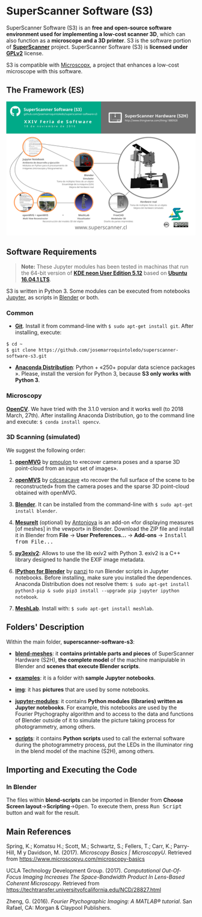 SuperScanner Software (S3)
==========================

SuperScanner Software (S3) is an **free and open-source software environment used for implementing a low-cost scanner 3D**, which can also function as a **microscope and a 3D printer**. S3 is the software portion of [**SuperScanner**](http://en.superscanner.cl) project. SuperScanner Software (S3) is **licensed under [GPLv2](https://www.gnu.org/licenses/old-licenses/gpl-2.0.en.html)** license.

S3 is compatible with [Microscopx](https://www.thingiverse.com/thing:2819042), a project that enhances a low-cost microscope with this software.

The Framework (ES)
------------------

![SuperScanner's Framework](img/for-doc/SS-framework-ES_1280x905.png)

Software Requirements
---------------------

> **Note:** These Jupyter modules has been tested in machinas that run the 64-bit version of [**KDE neon User Edition 5.12**](http://neon.kde.org/) based on [**Ubuntu 16.04.1 LTS**](https://wiki.ubuntu.com/XenialXerus/ReleaseNotes?_ga=1.19022523.2089693014.1474004057).

S3 is written in Python 3. Some modules can be executed from notebooks [Jupyter](http://jupyter.org), as scripts in [Blender](https://www.blender.org) or both.

### Common

* [**Git**](https://git-scm.com). Install it from command-line with `$ sudo apt-get install git`. After installing, execute:

```
$ cd ~
$ git clone https://github.com/josemarroquintoledo/superscanner-software-s3.git
```

* [**Anaconda Distribution**](https://www.anaconda.com/download/#linux): Python +  &#171;250+ popular data science packages &#187;. Please, install the version for Python 3, because **S3 only works with Python 3**.

### Microscopy

[**OpenCV**](https://github.com/opencv/opencv/releases). We have tried with the 3.1.0 version and it works well (to 2018 March, 27th). After installing Anaconda Distribution, go to the command line and execute: `$ conda install opencv`.

### 3D Scanning (simulated)

We suggest the following order:

1. [**openMVG**](https://github.com/openMVG/openMVG) by [pmoulon](https://github.com/pmoulon) to &#171;recover camera poses and a sparse 3D point-cloud from an input set of images&#187;.

2. [**openMVS**](https://github.com/cdcseacave/openMVS) by [cdcseacave](https://github.com/cdcseacave) &#171;to recover the full surface of the scene to be reconstructed&#187; from the camera poses and the sparse 3D point-cloud obtained with openMVG.

3. [**Blender**](https://www.blender.org/download/). It can be installed from the command-line with `$ sudo apt-get install blender`.

4. [**Mesurelt**](https://github.com/Antonioya/blender/tree/master/measureit) (optional) by [Antonioya](https://github.com/Antonioya) is an add-on &laquo;for displaying measures \[of meshes\] in the vewport&raquo; in Blender. Download the ZIP file and install it in Blender from **File** &rarr; **User Preferences...** &rarr; **Add-ons** &rarr; <kbd>Install from File...</kbd>

5. [**py3exiv2**](http://www.py3exiv2.tuxfamily.org): Allows to use the lib exiv2 with Python 3. exiv2 is a C++ library designed to handle the EXIF image metadata.

6. [**IPython for Blender**](https://github.com/panzi/blender_ipython) by [panzi](https://github.com/panzi) to run Blender scripts in Jupyter notebooks. Before installing, make sure you installed the dependences. Anaconda Distribution does not resolve them: `$ sudo apt-get install python3-pip & sudo pip3 install --upgrade pip jupyter ipython notebook`.

7. [**MeshLab**](http://meshlab.sourceforge.net). Install with: `$ sudo apt-get install meshlab`.

Folders' Description
--------------------

Within the main folder, **superscanner-software-s3**:

- **[blend-meshes](blend-meshes/)**: it **contains printable parts and pieces** of SuperScanner Hardware (S2H), **the complete model** of the machine manipulable in Blender and **scenes that execute Blender scripts**.

- **[examples](examples/)**: it is a folder with **sample Jupyter notebooks**.

- **[img](img/)**: it has **pictures** that are used by some notebooks.

- **[jupyter-modules](jupyter-modules/)**: it contains **Python modules (libraries) written as Jupyter notebooks**. For example, this notebooks are used by the Fourier Ptychography algorithm and to access to the data and functions of Blender outside of it to simulate the picture taking process for photogrammetry, among others.

- **[scripts](scripts/)**: it contains **Python scripts** used to call the external software during the photogrammetry process, put the LEDs in the illuminator ring in the blend model of the machine (S2H), among others.

Importing and Executing the Code
--------------------------------

### In Blender

The files within **blend-scripts** can be imported in Blender from **Choose Screen layout**&rarr;**Scripting**&rarr;<kbd>Open</kbd>. To execute them, press <kbd>Run Script</kbd> button and wait for the result.

Main References
----------

Spring, K.; Komatsu H.; Scott, M.; Schwartz, S.; Fellers, T.; Carr, K.; Parry-Hill, M y Davidson, M. (2017). *Microscopy Basics | MicroscopyU*. Retrieved from https://www.microscopyu.com/microscopy-basics

UCLA Technology Development Group. (2017). *Computational Out-Of-Focus Imaging Increases The Space-Bandwidth Product In Lens-Based Coherent Microscopy*. Retrieved from https://techtransfer.universityofcalifornia.edu/NCD/28827.html

Zheng, G. (2016). *Fourier Ptychographic Imaging: A MATLAB® tutorial*. San Rafael, CA: Morgan & Claypool Publishers.
